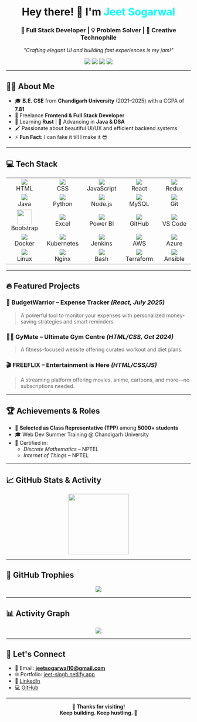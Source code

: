 <h1 align="center">Hey there! 👋 I'm <span style="color:#00ffff;">Jeet Sogarwal</span></h1>
<h3 align="center">🚀 Full Stack Developer | 💡 Problem Solver | 🎨 Creative Technophile</h3>

<p align="center"><i>"Crafting elegant UI and building fast experiences is my jam!"</i></p>

<p align="center">
  <a href="mailto:jeetsogarwal10@gmail.com"><img src="https://img.shields.io/badge/Email-jeetsogarwal10@gmail.com-red?style=flat-square&logo=gmail"></a>
  <a href="https://jeet-singh.netlify.app" target="_blank"><img src="https://img.shields.io/badge/Portfolio-jeet--singh.netlify.app-brightgreen?style=flat-square&logo=netlify"></a>
  <a href="https://github.com/jeetsogarwal" target="_blank"><img src="https://img.shields.io/github/followers/jeetsogarwal?label=Follow&style=social"></a>
  <a href="https://www.linkedin.com/in/jeet-sogarwal-19b76421b/" target="_blank"><img src="https://img.shields.io/badge/LinkedIn-Jeet%20Sogarwal-blue?style=flat-square&logo=linkedin"></a>
</p>

---

## 🙋‍♂️ About Me

- 🎓 **B.E. CSE** from **Chandigarh University** (2021–2025) with a CGPA of **7.81**
- 🔧 Freelance **Frontend & Full Stack Developer**
- 🧠 Learning **Rust** | 🌱 Advancing in **Java & DSA**
- 🖌️ Passionate about beautiful UI/UX and efficient backend systems
- ⚡ **Fun Fact:** I can fake it till I make it 😎

---

## 💻 Tech Stack

<table align="center">
<tr>
<td align="center" width="100">
<img src="https://skillicons.dev/icons?i=html" /><br>HTML
</td>
<td align="center" width="100">
<img src="https://skillicons.dev/icons?i=css" /><br>CSS
</td>
<td align="center" width="100">
<img src="https://skillicons.dev/icons?i=js" /><br>JavaScript
</td>
<td align="center" width="100">
<img src="https://skillicons.dev/icons?i=react" /><br>React
</td>
<td align="center" width="100">
<img src="https://skillicons.dev/icons?i=redux" /><br>Redux
</td>
</tr>
<tr>
<td align="center" width="100">
<img src="https://skillicons.dev/icons?i=java" /><br>Java
</td>
<td align="center" width="100">
<img src="https://skillicons.dev/icons?i=python" /><br>Python
</td>
<td align="center" width="100">
<img src="https://skillicons.dev/icons?i=nodejs" /><br>Node.js
</td>
<td align="center" width="100">
<img src="https://skillicons.dev/icons?i=mysql" /><br>MySQL
</td>
<td align="center" width="100">
<img src="https://skillicons.dev/icons?i=git" /><br>Git
</td>
</tr>
<tr>
<td align="center" width="100">
<img src="https://cdn.jsdelivr.net/gh/devicons/devicon/icons/bootstrap/bootstrap-plain.svg" width="40"/><br>Bootstrap
</td>
<td align="center" width="100">
<img src="https://img.icons8.com/color/48/000000/microsoft-excel-2019--v1.png"/><br>Excel
</td>
<td align="center" width="100">
<img src="https://img.icons8.com/color/48/000000/power-bi.png"/><br>Power BI
</td>
<td align="center" width="100">
<img src="https://img.icons8.com/color/48/000000/github--v1.png"/><br>GitHub
</td>
<td align="center" width="100">
<img src="https://skillicons.dev/icons?i=vscode" /><br>VS Code
</td>
</tr>
<tr>
<td align="center" width="100">
<img src="https://skillicons.dev/icons?i=docker" /><br>Docker
</td>
<td align="center" width="100">
<img src="https://skillicons.dev/icons?i=kubernetes" /><br>Kubernetes
</td>
<td align="center" width="100">
<img src="https://skillicons.dev/icons?i=jenkins" /><br>Jenkins
</td>
<td align="center" width="100">
<img src="https://skillicons.dev/icons?i=aws" /><br>AWS
</td>
<td align="center" width="100">
<img src="https://skillicons.dev/icons?i=azure" /><br>Azure
</td>
</tr>
<tr>
<td align="center" width="100">
<img src="https://skillicons.dev/icons?i=linux" /><br>Linux
</td>
<td align="center" width="100">
<img src="https://skillicons.dev/icons?i=nginx" /><br>Nginx
</td>
<td align="center" width="100">
<img src="https://skillicons.dev/icons?i=bash" /><br>Bash
</td>
<td align="center" width="100">
<img src="https://skillicons.dev/icons?i=terraform" /><br>Terraform
</td>
<td align="center" width="100">
<img src="https://skillicons.dev/icons?i=ansible" /><br>Ansible
</td>
</tr>
</table>

---

## 🔥 Featured Projects

### 💸 BudgetWarrior – Expense Tracker *(React, July 2025)*
> A powerful tool to monitor your expenses with personalized money-saving strategies and smart reminders.

### 🏋️‍♂️ GyMate – Ultimate Gym Centre *(HTML/CSS, Oct 2024)*
> A fitness-focused website offering curated workout and diet plans.

### 🎬 FREEFLIX – Entertainment is Here *(HTML/CSS/JS)*
> A streaming platform offering movies, anime, cartoons, and more—no subscriptions needed.

---

## 🏆 Achievements & Roles

- 📌 **Selected as Class Representative (TPP)** among **5000+ students**
- 🎓 Web Dev Summer Training @ Chandigarh University
- 📜 Certified in:
  - *Discrete Mathematics* – NPTEL
  - *Internet of Things* – NPTEL

---

## 📈 GitHub Stats & Activity

<p align="center">
  <img src="https://github-readme-streak-stats.herokuapp.com/?user=jeetsogarwal&theme=tokyonight&border_radius=12" height="165" />
</p>

---

## 🏅 GitHub Trophies

<p align="center">
  <img src="https://github-profile-trophy.vercel.app/?username=jeetsogarwal&theme=matrix&column=8" />
</p>

---

## 📊 Activity Graph

<p align="center">
  <img src="https://github-readme-activity-graph.vercel.app/graph?username=jeetsogarwal&theme=react-dark" />
</p>

---

## 🔗 Let's Connect

- 📧 Email: **jeetsogarwal10@gmail.com**
- 🌐 Portfolio: [jeet-singh.netlify.app](https://jeet-singh.netlify.app)
- 💼 [LinkedIn](https://www.linkedin.com/in/jeet-sogarwal-19b76421b/)
- 💻 [GitHub](https://github.com/jeetsogarwal)

---

<p align="center">
  <b>🌟 Thanks for visiting!<br>Keep building. Keep hustling. 🚀</b>
</p>
